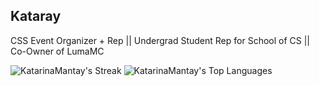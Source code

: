 ## Kataray
CSS Event Organizer + Rep || Undergrad Student Rep for School of CS || Co-Owner of LumaMC

![KatarinaMantay's Streak](https://github-readme-streak-stats.herokuapp.com/?user=KatarinaMantay&theme=dark&hide_border=true)
![KatarinaMantay's Top Languages](https://github-readme-stats.vercel.app/api/top-langs/?username=KatarinaMantay&theme=dark&show_icons=true&hide_border=true&layout=compact&langs_count=10)



